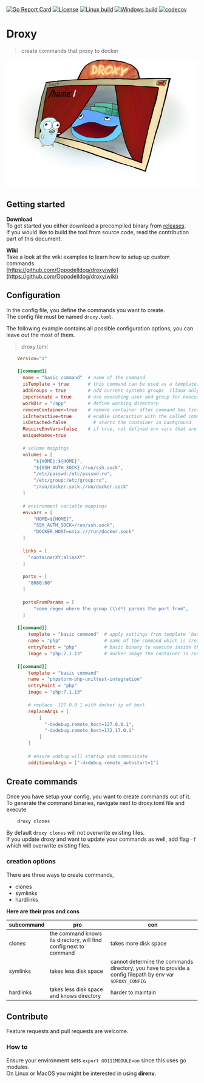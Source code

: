[![Go Report Card](https://goreportcard.com/badge/github.com/Oppodelldog/droxy)](https://goreportcard.com/report/github.com/Oppodelldog/droxy) [![License](https://img.shields.io/badge/License-BSD--3-blue.svg)](https://raw.githubusercontent.com/Oppodelldog/droxy/master/LICENSE) [![Linux build](http://nulldog.de:12080/api/badges/Oppodelldog/droxy/status.svg)](http://nulldog.de:12080/Oppodelldog/droxy) [![Windows build](https://ci.appveyor.com/api/projects/status/qpe2889fbk1bw7lf/branch/master?svg=true)](https://ci.appveyor.com/project/Oppodelldog/droxy/branch/master) [![codecov](https://codecov.io/gh/Oppodelldog/droxy/branch/master/graph/badge.svg)](https://codecov.io/gh/Oppodelldog/droxy)
# Droxy
> create commands that proxy to docker
  

![DROXY](droxy.png)

## Getting started
**Download**  
To get started you either download a precompiled binary from [releases](https://github.com/Oppodelldog/droxy/releases).  
If you would like to build the tool from source code, read the contribution part of this document.  

**Wiki**  
Take a look at the wiki examples to learn how to setup up custom commands  
[https://github.com/Oppodelldog/droxy/wiki](https://github.com/Oppodelldog/droxy/wiki)


## Configuration
In the config file, you define the commands you want to create.  
The config file must be named ```droxy.toml```.  

The following example contains all possible configuration options, you can leave out the most of them.  

> droxy.toml

```TOML
    Version="1"

    [[command]]
      name = "basic command"  # name of the command
      isTemplate = true       # this command can be used as a template, no command will be created
      addGroups = true        # add current systems groups  (linux only)
      impersonate = true      # use executing user and group for execution in the container (linux only)
      workDir = "/app"        # define working directory
      removeContainer=true    # remove container after command has finished
      isInteractive=true      # enable interaction with the called command
      isDetached=false          # starts the container in background
      RequireEnvVars=false    # if true, not defined env vars that are configured will lead to an error
      uniqueNames=true

      # volume mappings
      volumes = [
          "${HOME}:${HOME}",
          "${SSH_AUTH_SOCK}:/run/ssh.sock",
          "/etc/passwd:/etc/passwd:ro",
          "/etc/group:/etc/group:ro",
          "/run/docker.sock:/run/docker.sock"
      ]

      # environment variable mappings
      envvars = [
          "HOME=${HOME}",
          "SSH_AUTH_SOCK=/run/ssh.sock",
          "DOCKER_HOST=unix:///run/docker.sock"
      ]

      links = [
        "containerXY:aliasXY"
      ]

      ports = [
        "8080:80"
      ]

      portsFromParams = [
          "some regex where the group (\\d*) parses the port from",
      ]

    [[command]]
        template = "basic command"  # apply settings from template 'basic command' to this command
    	name = "php"                # name of the command which is created by calling 'docker-proxy symlinks'
    	entryPoint = "php"          # basic binary to execute inside the container
    	image = "php:7.1.13"        # docker image the container is run on

    [[command]]
        template = "basic command"
    	name = "phpstorm-php-unittest-integration"
    	entryPoint = "php"
    	image = "php:7.1.13"

    	# replace  127.0.0.1 with docker ip of host
        replaceArgs = [
            [
              "-dxdebug.remote_host=127.0.0.1",
              "-dxdebug.remote_host=172.17.0.1"
            ]
        ]

        # ensure xdebug will startup and communicate
        additionalArgs = ["-dxdebug.remote_autostart=1"]

```

## Create commands
Once you have setup your config, you want to create commands out of it.
To generate the command binaries, navigate next to droxy.toml file and execute
```bash
    droxy clones
```

By default ```droxy clones``` will not overwrite existing files.  
If you update droxy and want to update your commands as well, add flag ```-f``` which will overwrite existing files.

### creation options
There are three ways to create commands, 
* clones
* symlinks
* hardlinks

**Here are their pros and cons**

| subcommand | pro                                                               | con                                                                                                        |
|------------|-------------------------------------------------------------------|---------------------------------------------------------------------------------------------------------------|
| clones     | the command knows its directory, will find config next to command | takes more disk space                                                                                         |
| symlinks   | takes less disk space                                             | cannot determine the commands directory, you have to provide a config filepath by env var ```$DROXY_CONFIG``` |
| hardlinks  | takes less disk space and knows directory                         | harder to maintain                                                                                            |   

## Contribute
Feature requests and pull requests are welcome.

### How to

Ensure your environment sets ```export GO111MODULE=on``` since this uses go modules.  
On Linux or MacOS you might be interested in using **direnv**.
